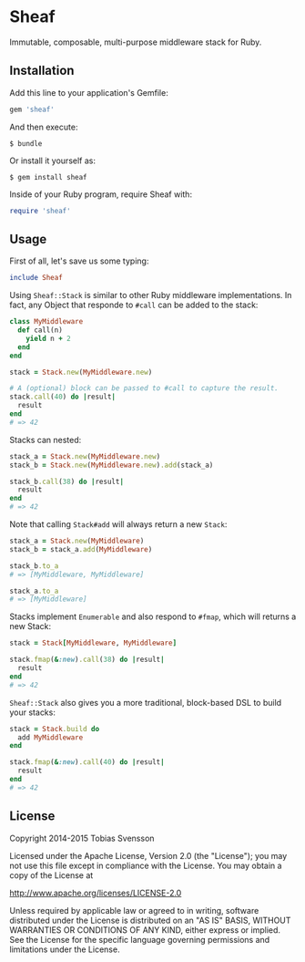 # Sheaf

Immutable, composable, multi-purpose middleware stack for Ruby.

## Installation

Add this line to your application's Gemfile:

```ruby
gem 'sheaf'
```

And then execute:

```
$ bundle
```

Or install it yourself as:

```
$ gem install sheaf
```

Inside of your Ruby program, require Sheaf with:

```ruby
require 'sheaf'
```

## Usage

First of all, let's save us some typing:

```ruby
include Sheaf
```

Using `Sheaf::Stack` is similar to other Ruby middleware
implementations. In fact, any Object that responde to `#call` can be
added to the stack:

```ruby
class MyMiddleware
  def call(n)
    yield n + 2
  end
end

stack = Stack.new(MyMiddleware.new)

# A (optional) block can be passed to #call to capture the result.
stack.call(40) do |result|
  result
end
# => 42
```

Stacks can nested:

```ruby
stack_a = Stack.new(MyMiddleware.new)
stack_b = Stack.new(MyMiddleware.new).add(stack_a)

stack_b.call(38) do |result|
  result
end
# => 42
```

Note that calling `Stack#add` will always return a new `Stack`:

```ruby
stack_a = Stack.new(MyMiddleware)
stack_b = stack_a.add(MyMiddleware)

stack_b.to_a
# => [MyMiddleware, MyMiddleware]

stack_a.to_a
# => [MyMiddleware]
```

Stacks implement `Enumerable` and also respond to `#fmap`, which will
returns a new Stack:

```ruby
stack = Stack[MyMiddleware, MyMiddleware]

stack.fmap(&:new).call(38) do |result|
  result
end
# => 42
```

`Sheaf::Stack` also gives you a more traditional, block-based DSL to
build your stacks:

```ruby
stack = Stack.build do
  add MyMiddleware
end

stack.fmap(&:new).call(40) do |result|
  result
end
# => 42
```

## License

Copyright 2014-2015 Tobias Svensson

Licensed under the Apache License, Version 2.0 (the "License");
you may not use this file except in compliance with the License.
You may obtain a copy of the License at

http://www.apache.org/licenses/LICENSE-2.0

Unless required by applicable law or agreed to in writing, software
distributed under the License is distributed on an "AS IS" BASIS,
WITHOUT WARRANTIES OR CONDITIONS OF ANY KIND, either express or implied.
See the License for the specific language governing permissions and
limitations under the License.

